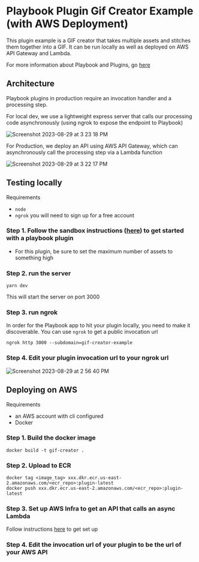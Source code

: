 # Playbook Plugin Gif Creator Example (with AWS Deployment)
This plugin example is a GIF creator that takes multiple assets and stitches them together into a GIF. It can be run locally as well as deployed on AWS API Gateway and Lambda.

For more information about Playbook and Plugins, go [here](https://playbookteam.notion.site/Welcome-to-Playbook-s-Beta-Developer-Program-dc78d1e6321c4dbf949889b1b9d3aa6b)

## Architecture

Playbook plugins in production require an invocation handler and a processing step. 

For local dev, we use a lightweight express server that calls our processing code asynchronously (using ngrok to expose the endpoint to Playbook)


![Screenshot 2023-08-29 at 3 23 18 PM](https://github.com/playbook-labs/playbook-plugin-aws-example/assets/1311091/6ae07cad-afb2-46ee-8263-9d5b7bab9ac3)


For Production, we deploy an API using AWS API Gateway, which can asynchronously call the processing step via a Lambda function


![Screenshot 2023-08-29 at 3 22 17 PM](https://github.com/playbook-labs/playbook-plugin-aws-example/assets/1311091/84ac8898-3f50-44f8-b48a-a1c3c44ad666)


## Testing locally

Requirements
- `node`
- `ngrok` you will need to sign up for a free account

### Step 1. Follow the sandbox instructions ([here](https://playbookteam.notion.site/Quickstart-How-to-build-a-Plugin-868719686cea43879e7b290472e7767f)) to get started with a playbook plugin
- For this plugin, be sure to set the maximum number of assets to something high

### Step 2. run the server 

```yarn dev```

This will start the server on port 3000

### Step 3. run ngrok

In order for the Playbook app to hit your plugin locally, you need to make it discoverable. You can use `ngrok` to get a public invocation url

```ngrok http 3000 --subdomain=gif-creator-example```

### Step 4. Edit your plugin invocation url to your ngrok url

![Screenshot 2023-08-29 at 2 56 40 PM](https://github.com/playbook-labs/playbook-plugin-aws-example/assets/1311091/03db0ace-6e34-406f-b429-5d6d463d7d08)

## Deploying on AWS 

Requirements
- an AWS account with cli configured
- Docker

### Step 1. Build the docker image

```docker build -t gif-creator .```

### Step 2. Upload to ECR 
```
docker tag <image_tag> xxx.dkr.ecr.us-east-2.amazonaws.com/<ecr_repo>:plugin-latest
docker push xxx.dkr.ecr.us-east-2.amazonaws.com/<ecr_repo>:plugin-latest
```

### Step 3. Set up AWS Infra to get an API that calls an async Lambda

Follow instructions [here](https://playbookteam.notion.site/Plugin-Examples-92cbcc68bf1a43ef8db40889a62836cb#541df81cc2344e8e9e118c91d217ba0a) to get set up

### Step 4. Edit the invocation url of your plugin to be the url of your AWS API


